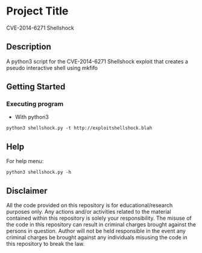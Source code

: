 # Project Title

CVE-2014-6271 Shellshock

## Description

A python3 script for the CVE-2014-6271 Shellshock exploit that creates a pseudo interactive shell using mkfifo

## Getting Started

### Executing program

* With python3
```
python3 shellshock.py -t http://exploitshellshock.blah
```

## Help

For help menu:
```
python3 shellshock.py -h
```

## Disclaimer
All the code provided on this repository is for educational/research purposes only. Any actions and/or activities related to the material contained within this repository is solely your responsibility. The misuse of the code in this repository can result in criminal charges brought against the persons in question. Author will not be held responsible in the event any criminal charges be brought against any individuals misusing the code in this repository to break the law.